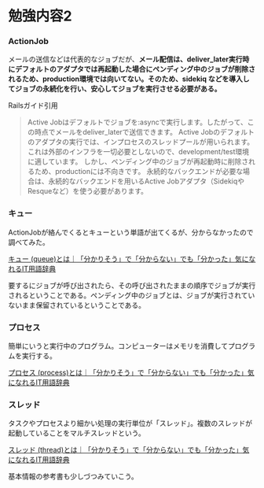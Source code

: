 # 勉強内容2

### ActionJob

メールの送信などは代表的なジョブだが、**メール配信は、deliver_later実行時にデフォルトのアダプタでは再起動した場合にペンディング中のジョブが削除されるため、production環境では向いてない。そのため、sidekiq
などを導入してジョブの永続化を行い、安心してジョブを実行させる必要がある。**

Railsガイド引用
>Active Jobはデフォルトでジョブを:asyncで実行します。したがって、この時点でメールをdeliver_laterで送信できます。
Active Jobのデフォルトのアダプタの実行では、インプロセスのスレッドプールが用いられます。これは外部のインフラを一切必要としないので、development/test環境に適しています。
しかし、ペンディング中のジョブが再起動時に削除されるため、productionには不向きです。
永続的なバックエンドが必要な場合は、永続的なバックエンドを用いるActive Jobアダプタ（SidekiqやResqueなど）を使う必要があります。

### キュー

ActionJobが絡んでくるとキューという単語が出てくるが、分からなかったので調べてみた。

[キュー \(queue\)とは｜「分かりそう」で「分からない」でも「分かった」気になれるIT用語辞典](https://wa3.i-3-i.info/word14716.html)

要するにジョブが呼び出されたら、その呼び出されたままの順序でジョブが実行されるということである。ペンディング中のジョブとは、ジョブが実行されていないまま保留されているということである。

### プロセス

簡単にいうと実行中のプログラム。コンピューターはメモリを消費してプログラムを実行する。

[プロセス \(process\)とは｜「分かりそう」で「分からない」でも「分かった」気になれるIT用語辞典](https://wa3.i-3-i.info/word11032.html)

### スレッド

タスクやプロセスより細かい処理の実行単位が「スレッド」。複数のスレッドが起動していることをマルチスレッドという。

[スレッド \(thread\)とは｜「分かりそう」で「分からない」でも「分かった」気になれるIT用語辞典](https://wa3.i-3-i.info/word12453.html)

基本情報の参考書も少しづつみていこう。

